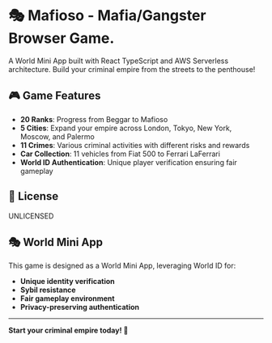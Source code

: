 # 🎭 Mafioso - Mafia/Gangster Browser Game.

A World Mini App built with React TypeScript and AWS Serverless architecture. Build your criminal empire from the streets to the penthouse!

## 🎮 Game Features

- **20 Ranks**: Progress from Beggar to Mafioso
- **5 Cities**: Expand your empire across London, Tokyo, New York, Moscow, and Palermo
- **11 Crimes**: Various criminal activities with different risks and rewards
- **Car Collection**: 11 vehicles from Fiat 500 to Ferrari LaFerrari
- **World ID Authentication**: Unique player verification ensuring fair gameplay



## 📄 License

UNLICENSED

## 🎭 World Mini App

This game is designed as a World Mini App, leveraging World ID for:
- **Unique identity verification**
- **Sybil resistance**
- **Fair gameplay environment**
- **Privacy-preserving authentication**

---

**Start your criminal empire today! 🎯**
